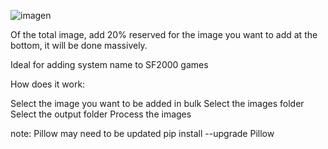![imagen](https://github.com/SpardaHunter/ImageCombiner/assets/155873668/ab71bd41-b541-49d9-bce4-112a5ce49067)


Of the total image, add 20% reserved for the image you want to add at the bottom, it will be done massively.

Ideal for adding system name to SF2000 games

How does it work:

Select the image you want to be added in bulk
Select the images folder
Select the output folder
Process the images

note: Pillow may need to be updated
 pip install --upgrade Pillow

